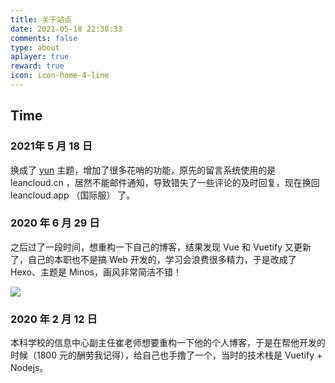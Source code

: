 ```yaml
---
title: 关于站点
date: 2021-05-18 22:38:33
comments: false
type: about
aplayer: true
reward: true
icon: icon-home-4-line
---
```


## Time

### 2021年 5 月 18 日

换成了 [yun](https://github.com/YunYouJun/hexo-theme-yun) 主题，增加了很多花哨的功能，原先的留言系统使用的是 leancloud.cn ，居然不能邮件通知，导致错失了一些评论的及时回复，现在换回 leancloud.app （国际服） 了。

### 2020 年 6 月 29 日

之后过了一段时间，想重构一下自己的博客，结果发现 Vue 和 Vuetify 又更新了，自己的本职也不是搞 Web 开发的，学习会浪费很多精力，于是改成了 Hexo、主题是 Minos，画风非常简洁不错！

![](https://leiblog.wang/static/image/2021/5/blog-minos.png)

### 2020 年 2 月 12 日

本科学校的信息中心副主任崔老师想要重构一下他的个人博客，于是在帮他开发的时候（1800 元的酬劳我记得），给自己也手撸了一个，当时的技术栈是 Vuetify + Nodejs。
